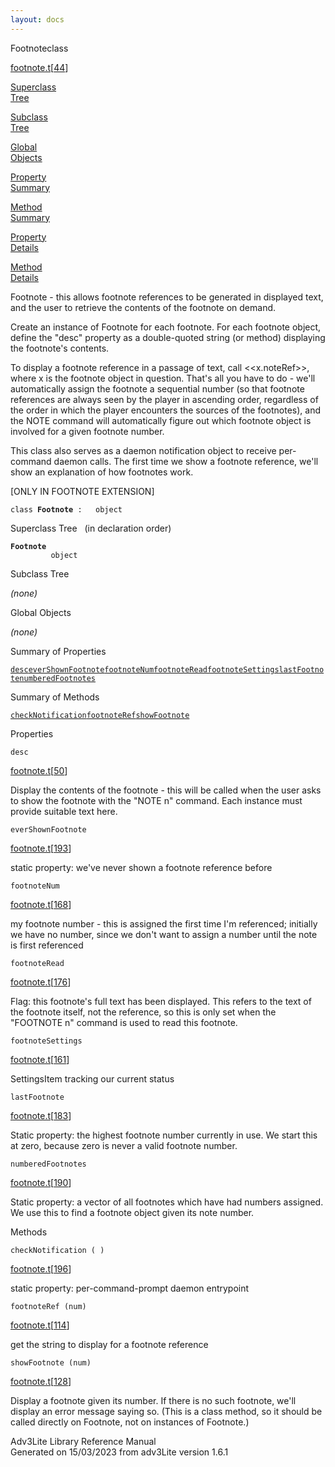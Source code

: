 ```yaml
---
layout: docs
---
```

<span class="title">Footnote</span><span class="type">class</span>

[footnote.t](../file/footnote.t.html)\[[44](../source/footnote.t.html#44)\]

[Superclass  
Tree](#_SuperClassTree_)

[Subclass  
Tree](#_SubClassTree_)

[Global  
Objects](#_ObjectSummary_)

[Property  
Summary](#_PropSummary_)

[Method  
Summary](#_MethodSummary_)

[Property  
Details](#_Properties_)

[Method  
Details](#_Methods_)

<div class="fdesc">

Footnote - this allows footnote references to be generated in displayed
text, and the user to retrieve the contents of the footnote on demand.

Create an instance of Footnote for each footnote. For each footnote
object, define the "desc" property as a double-quoted string (or method)
displaying the footnote's contents.

To display a footnote reference in a passage of text, call
\<\<x.noteRef\>\>, where x is the footnote object in question. That's
all you have to do - we'll automatically assign the footnote a
sequential number (so that footnote references are always seen by the
player in ascending order, regardless of the order in which the player
encounters the sources of the footnotes), and the NOTE command will
automatically figure out which footnote object is involved for a given
footnote number.

This class also serves as a daemon notification object to receive
per-command daemon calls. The first time we show a footnote reference,
we'll show an explanation of how footnotes work.

\[ONLY IN FOOTNOTE EXTENSION\]

`class `**`Footnote`**` :   object`

</div>

<span id="_SuperClassTree_"></span>

<div class="mjhd">

<span class="hdln">Superclass Tree</span>   (in declaration order)

</div>

**`Footnote`**  
`         object`  
<span id="_SubClassTree_"></span>

<div class="mjhd">

<span class="hdln">Subclass Tree</span>  

</div>

*(none)* <span id="_ObjectSummary_"></span>

<div class="mjhd">

<span class="hdln">Global Objects</span>  

</div>

*(none)* <span id="_PropSummary_"></span>

<div class="mjhd">

<span class="hdln">Summary of Properties</span>  

</div>

[`desc`](#desc)[`everShownFootnote`](#everShownFootnote)[`footnoteNum`](#footnoteNum)[`footnoteRead`](#footnoteRead)[`footnoteSettings`](#footnoteSettings)[`lastFootnote`](#lastFootnote)[`numberedFootnotes`](#numberedFootnotes)

<span id="_MethodSummary_"></span>

<div class="mjhd">

<span class="hdln">Summary of Methods</span>  

</div>

[`checkNotification`](#checkNotification)[`footnoteRef`](#footnoteRef)[`showFootnote`](#showFootnote)

<span id="_Properties_"></span>

<div class="mjhd">

<span class="hdln">Properties</span>  

</div>

<span id="desc"></span>

`desc`

[footnote.t](../file/footnote.t.html)\[[50](../source/footnote.t.html#50)\]

<div class="desc">

Display the contents of the footnote - this will be called when the user
asks to show the footnote with the "NOTE n" command. Each instance must
provide suitable text here.

</div>

<span id="everShownFootnote"></span>

`everShownFootnote`

[footnote.t](../file/footnote.t.html)\[[193](../source/footnote.t.html#193)\]

<div class="desc">

static property: we've never shown a footnote reference before

</div>

<span id="footnoteNum"></span>

`footnoteNum`

[footnote.t](../file/footnote.t.html)\[[168](../source/footnote.t.html#168)\]

<div class="desc">

my footnote number - this is assigned the first time I'm referenced;
initially we have no number, since we don't want to assign a number
until the note is first referenced

</div>

<span id="footnoteRead"></span>

`footnoteRead`

[footnote.t](../file/footnote.t.html)\[[176](../source/footnote.t.html#176)\]

<div class="desc">

Flag: this footnote's full text has been displayed. This refers to the
text of the footnote itself, not the reference, so this is only set when
the "FOOTNOTE n" command is used to read this footnote.

</div>

<span id="footnoteSettings"></span>

`footnoteSettings`

[footnote.t](../file/footnote.t.html)\[[161](../source/footnote.t.html#161)\]

<div class="desc">

SettingsItem tracking our current status

</div>

<span id="lastFootnote"></span>

`lastFootnote`

[footnote.t](../file/footnote.t.html)\[[183](../source/footnote.t.html#183)\]

<div class="desc">

Static property: the highest footnote number currently in use. We start
this at zero, because zero is never a valid footnote number.

</div>

<span id="numberedFootnotes"></span>

`numberedFootnotes`

[footnote.t](../file/footnote.t.html)\[[190](../source/footnote.t.html#190)\]

<div class="desc">

Static property: a vector of all footnotes which have had numbers
assigned. We use this to find a footnote object given its note number.

</div>

<span id="_Methods_"></span>

<div class="mjhd">

<span class="hdln">Methods</span>  

</div>

<span id="checkNotification"></span>

`checkNotification ( )`

[footnote.t](../file/footnote.t.html)\[[196](../source/footnote.t.html#196)\]

<div class="desc">

static property: per-command-prompt daemon entrypoint

</div>

<span id="footnoteRef"></span>

`footnoteRef (num)`

[footnote.t](../file/footnote.t.html)\[[114](../source/footnote.t.html#114)\]

<div class="desc">

get the string to display for a footnote reference

</div>

<span id="showFootnote"></span>

`showFootnote (num)`

[footnote.t](../file/footnote.t.html)\[[128](../source/footnote.t.html#128)\]

<div class="desc">

Display a footnote given its number. If there is no such footnote, we'll
display an error message saying so. (This is a class method, so it
should be called directly on Footnote, not on instances of Footnote.)

</div>

<div class="ftr">

Adv3Lite Library Reference Manual  
Generated on 15/03/2023 from adv3Lite version 1.6.1

</div>
